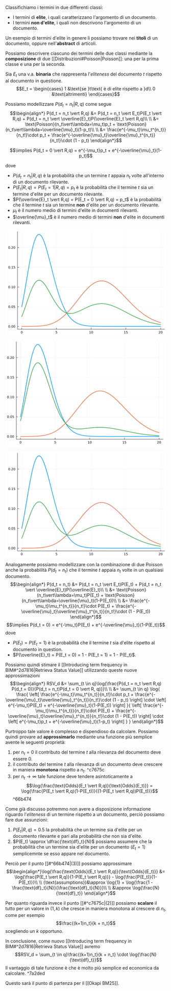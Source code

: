 Classifichiamo i termini in due differenti classi:
- I termini di **elite**, i quali caratterizzano l'argomento di un documento.
- I termini **non d'elite**, i quali non descrivono l'argomento di un documento.

Un esempio di termini d'elite in genere li possiamo trovare nei **titoli** di un documento, oppure nell'**abstract** di articoli.

Possiamo descrivere ciascuno dei termini delle due classi mediante la **composizione** di due [[Distribuzioni#Poisson|Poisson]]: una per la prima classe e una per la seconda.

Sia $E_t$ una v.a. **binaria** che rappresenta l'*eliteness* del documento $t$ rispetto al documento in questione.
$$E_t = \begin{cases}
1 &\text{se }t\text{ è di elite rispetto a }d\\
0 &\text{altrimenti}
\end{cases}$$

Possiamo modellizzare $P(d_t = n_t \vert R,q)$ come segue
$$\begin{align*}
P(d_t = n_t \vert R,q)
&= P(d_t = n_t \vert E_t)P(E_t \vert R,q) + P(d_t = n_t \vert \overline{E}_t)P(\overline{E}_t \vert R,q)\\
\\
&= \text{Poisson}(n_t\vert\lambda=\mu_t)p_t + \text{Poisson}(n_t\vert\lambda=\overline{\mu}_t)(1-p_t)\\
\\
&= \frac{e^{-\mu_t}\mu_t^{n_t}}{n_t!}\cdot p_t + \frac{e^{-\overline{\mu}_t}\overline{\mu}_t^{n_t}}{n_t!}\cdot (1 - p_t)
\end{align*}$$

$$\implies P(d_t = 0 \vert R,q) = e^{-\mu_t}p_t + e^{-\overline{\mu}_t}(1-p_t)$$

dove
- $P(d_t = n_t \vert R,q)$ è la probabilità che un termine $t$ appaia $n_t$ volte all'interno di un documento rilevante.
- $P(E_t \vert R,q) = P(E_t = 1 \vert R,q) = p_t$ è la probabilità che il termine $t$ sia un termine d'elite per un documento rilevante.
- $P(\overline{E}_t \vert R,q) = P(E_t = 0 \vert R,q) = p_t$ è la probabilità che il termine $t$ sia un termine **non** d'elite per un documento rilevante.
- $\mu_t$ è il numero medio di termini d'elite in documenti rilevanti.
- $\overline{\mu}_t$ è il numero medio di termini **non** d'elite in documenti rilevanti.



![p = 0.5.](./img/IR_okapi_1.png)

![p = 0.8.](./img/IR_okapi_2.png)

![p = 0.2.](./img/IR_okapi_1.png)


Analogamente possiamo modellizzare con la combinazione di due Poisson anche la probabilità $P(d_t = n_t)$ che il termine $t$ appaia $n_t$ volte in un qualsiasi documento.
$$\begin{align*}
P(d_t = n_t)
&= P(d_t = n_t \vert E_t)P(E_t) + P(d_t = n_t \vert \overline{E}_t)P(\overline{E}_t)\\
\\
&= \text{Poisson}(n_t\vert\lambda=\mu_t)P(E_t) + \text{Poisson}(n_t\vert\lambda=\overline{\mu}_t)(1-P(E_t))\\
\\
&= \frac{e^{-\mu_t}\mu_t^{n_t}}{n_t!}\cdot P(E_t) + \frac{e^{-\overline{\mu}_t}\overline{\mu}_t^{n_t}}{n_t!}\cdot (1 - P(E_t))
\end{align*}$$
$$\implies P(d_t = 0) = e^{-\mu_t}P(E_t) + e^{-\overline{\mu}_t}(1-P(E_t))$$
dove
- $P(E_t) = P(E_t = 1)$ è la probabilità che il termine $t$ sia d'elite rispetto al documento in question.
- $P(\overline{E}_t) = P(E_t = 0) = 1 - P(E_t = 1) = 1 - P(E_t)$.

Possiamo quindi stimare il [[Introducing term frequency in BIM#^2d7816|Retrieva Status Value]] utilizzando queste nuove approssimazioni
$$\begin{align*}
RSV_d
&= \sum_{t \in q}\log{\frac{P(d_t = n_t \vert R,q) P(d_t = 0)}{P(d_t = n_t)P(d_t = 0 \vert R, q)}}\\
\\
&= \sum_{t \in q}
\log{
\frac{
	\left[
		\frac{e^{-\mu_t}\mu_t^{n_t}}{n_t!}\cdot p_t + \frac{e^{-\overline{\mu}_t}\overline{\mu}_t^{n_t}}{n_t!}\cdot (1 - p_t)
	\right]
	\cdot
	\left[
		e^{-\mu_t}P(E_t) + e^{-\overline{\mu}_t}(1-P(E_t))
	\right]
	}{
	\left[
		\frac{e^{-\mu_t}\mu_t^{n_t}}{n_t!}\cdot P(E_t) + \frac{e^{-\overline{\mu}_t}\overline{\mu}_t^{n_t}}{n_t!}\cdot (1 - P(E_t))
	\right]
	\cdot
	\left[
		e^{-\mu_t}p_t + e^{-\overline{\mu}_t}(1-p_t)
	\right]
	}
}
\end{align*}$$

Purtroppo tale valore è complesso e dispendioso da calcolare.
Possiamo quindi provare ad **approssimarlo** mediante una funzione più semplice avente le seguenti proprietà:
1. per $n_t = 0$ il contributo del termine $t$ alla rilevanza del documento deve essere $0$.
2. il contributo del termine $t$ alla rilevanza di un documento deve crescere in maniera **monotona** rispetto a $n_t$. ^c7675c
3. per $n_t \to \infty$ tale funzione deve tendere asintoticamente a $$\log{\frac{\text{Odds}(E_t \vert R,q)}{\text{Odds}(E_t)}} = \log{\frac{P(E_t \vert R,q)(1-P(E_t))}{(1-P(E_t \vert R,q))P(E_t)}}$$ ^66b474

Come già discusso potremmo non avere a disposizione informazione riguardo l'*eliteness* di un termine rispetto a un documento, perciò possiamo fare due assunzioni:
1. $P(E_t \vert R,q) = 0.5$ la probabilità che un termine sia d'elite per un documento rilevante e pari alla probabilità che non sia d'elite.
2. $P(E_t) \approx \dfrac{\text{df}_t}{N}$ possiamo assumere che la probabilità che un termine sia d'elite per un documento ($E_t = 1$) semplicemnte se esso appare nel documento.

Perciò per il punto [[#^66b474|(3)]] possiamo approssimare
$$\begin{align*}\log{\frac{\text{Odds}(E_t \vert R,q)}{\text{Odds}(E_t)}}
&= \log{\frac{P(E_t \vert R,q)}{1-P(E_t \vert R,q)}} - \log{\frac{P(E_t)}{1-P(E_t)}}\\
\\
(\text{assumptions})&\approx \log{1} + \log{\frac{1 - \frac{\text{df}_t}{N}}{\frac{\text{df}_t}{N}}}\\
\\
&\approx \log{\frac{N}{\text{df}_t}}
\end{align*}$$

Per quanto riguarda invece il punto [[#^c7675c|(2)]] possiamo **scalare** il tutto per un valore in $(1,k)$ che cresce in maniera monotona al crescere di $n_t$, come per esempio $$\frac{(k+1)n_t}{k + n_t}$$ scegliendo un $k$ opportuno.


In conclusione, come nuovo [[Introducing term frequency in BIM#^2d7816|Retrieva Status Value]] avremo $$RSV_d = \sum_{t \in q}\frac{(k+1)n_t}{k + n_t} \cdot \log{\frac{N}{\text{df}_t}}$$
Il vantaggio di tale funzione è che è molto più semplice ed economica da calcolare. ^7a2ded

Questo sarà il punto di partenza per il [[Okapi BM25]].